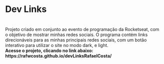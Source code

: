 <h1>Dev Links<h1/>
</h2>Projeto criado em conjunto ao evento de programação da Rocketseat, com o objetivo de mostrar minhas redes sociais. O programa contém links direcionáveis para as minhas principais redes sociais, com um botão interativo para utilizar o site no modo dark, e light.</h2> <br/>
<strong>Acesse o projeto, clicando no link abaixo:<strong/> <br/>
https://rafwcosta.github.io/devLinksRafaelCosta/
